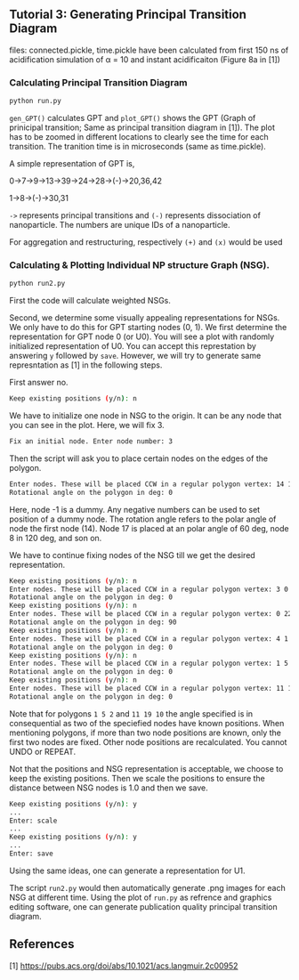 ## Tutorial 3: Generating Principal Transition Diagram

files: connected.pickle, time.pickle have been calculated from first 150 ns of 
 acidification simulation of α = 10 and instant acidificaiton (Figure 8a in [1])

### Calculating Principal Transition Diagram 
```bash
python run.py
```

`gen_GPT()` calculates GPT and  `plot_GPT()` shows the GPT (Graph of prinicipal transition; Same as principal transition diagram in [1]).
 The plot has to be zoomed in different locations to clearly see the time for each transition. 
The tranition time is in microseconds (same as time.pickle).  


A simple representation of GPT is,

0->7->9->13->39->24->28->(-)->20,36,42

1->8->(-)->30,31

`->` represents principal transitions and `(-)` represents dissociation of nanoparticle. The numbers are unique IDs of a nanoparticle. 

For aggregation and restructuring, respectively `(+)` and `(x)` would be used 

### Calculating & Plotting Individual NP structure Graph (NSG).
```bash
python run2.py
```
First the code will calculate weighted NSGs. 

Second, we determine some visually appealing representations for NSGs. 
We only have to do this for  GPT starting nodes (0, 1). We first determine the representation for GPT node 0 (or U0). You will see a plot with randomly initialized representation of U0. You can accept this represtation by answering `y` followed by `save`. However, we will try to generate same represntation as [1] in the following steps.


First answer no.
```bash
Keep existing positions (y/n): n
```

We have to initialize one node in NSG to the origin. It can be any node that you can see in the plot. Here, we will fix 3.

```bash
Fix an initial node. Enter node number: 3
```

Then the script will ask you to place certain nodes on the edges of the polygon.

```bash
Enter nodes. These will be placed CCW in a regular polygon vertex: 14 17 8 -1 3 5
Rotational angle on the polygon in deg: 0
```

Here, node -1 is a dummy. Any negative numbers can be used to set position of a dummy node. The rotation angle refers to the polar angle of node the first node (14). Node 17 is placed at an polar angle of 60 deg, node 8 in 120 deg, and son on.

We have to continue fixing nodes of the NSG till we get the desired representation.

```bash
Keep existing positions (y/n): n
Enter nodes. These will be placed CCW in a regular polygon vertex: 3 0 12
Rotational angle on the polygon in deg: 0
Keep existing positions (y/n): n
Enter nodes. These will be placed CCW in a regular polygon vertex: 0 22 12
Rotational angle on the polygon in deg: 90
Keep existing positions (y/n): n
Enter nodes. These will be placed CCW in a regular polygon vertex: 4 1 5 -1 19 11
Rotational angle on the polygon in deg: 0
Keep existing positions (y/n): n
Enter nodes. These will be placed CCW in a regular polygon vertex: 1 5 2
Rotational angle on the polygon in deg: 0
Keep existing positions (y/n): n
Enter nodes. These will be placed CCW in a regular polygon vertex: 11 19 10
Rotational angle on the polygon in deg: 0
```

Note that for polygons `1 5 2` and `11 19 10` the angle specified is in consequential as two of the speciefied nodes have known positions. When mentioning polygons, if more than two node positions are known, only the first two nodes are fixed. Other node positions are recalculated. You cannot UNDO or REPEAT. 

Not that the positions and NSG representation is acceptable, we choose to keep the existing positions. Then we scale the positions to ensure the distance between NSG nodes is 1.0 and then we save.  

```bash
Keep existing positions (y/n): y
...
Enter: scale
...
Keep existing positions (y/n): y
...
Enter: save
```

Using the same ideas, one can generate a representation for U1. 

The script `run2.py` would then automatically generate .png images for each NSG at different time. Using the plot of `run.py` as refrence and graphics editing software, one can generate publication quality principal transition diagram.

## References
[1]  https://pubs.acs.org/doi/abs/10.1021/acs.langmuir.2c00952
